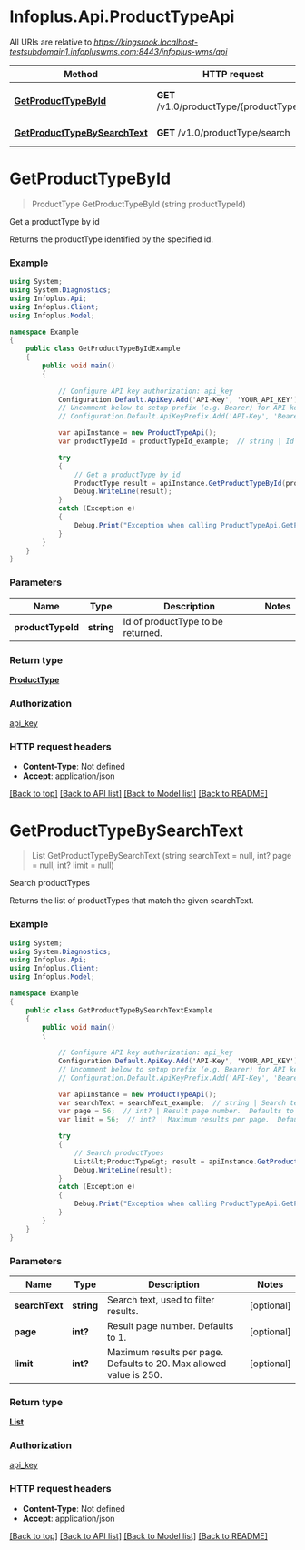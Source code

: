 # Infoplus.Api.ProductTypeApi

All URIs are relative to *https://kingsrook.localhost-testsubdomain1.infopluswms.com:8443/infoplus-wms/api*

Method | HTTP request | Description
------------- | ------------- | -------------
[**GetProductTypeById**](ProductTypeApi.md#getproducttypebyid) | **GET** /v1.0/productType/{productTypeId} | Get a productType by id
[**GetProductTypeBySearchText**](ProductTypeApi.md#getproducttypebysearchtext) | **GET** /v1.0/productType/search | Search productTypes


# **GetProductTypeById**
> ProductType GetProductTypeById (string productTypeId)

Get a productType by id

Returns the productType identified by the specified id.

### Example
```csharp
using System;
using System.Diagnostics;
using Infoplus.Api;
using Infoplus.Client;
using Infoplus.Model;

namespace Example
{
    public class GetProductTypeByIdExample
    {
        public void main()
        {
            
            // Configure API key authorization: api_key
            Configuration.Default.ApiKey.Add('API-Key', 'YOUR_API_KEY');
            // Uncomment below to setup prefix (e.g. Bearer) for API key, if needed
            // Configuration.Default.ApiKeyPrefix.Add('API-Key', 'Bearer');

            var apiInstance = new ProductTypeApi();
            var productTypeId = productTypeId_example;  // string | Id of productType to be returned.

            try
            {
                // Get a productType by id
                ProductType result = apiInstance.GetProductTypeById(productTypeId);
                Debug.WriteLine(result);
            }
            catch (Exception e)
            {
                Debug.Print("Exception when calling ProductTypeApi.GetProductTypeById: " + e.Message );
            }
        }
    }
}
```

### Parameters

Name | Type | Description  | Notes
------------- | ------------- | ------------- | -------------
 **productTypeId** | **string**| Id of productType to be returned. | 

### Return type

[**ProductType**](ProductType.md)

### Authorization

[api_key](../README.md#api_key)

### HTTP request headers

 - **Content-Type**: Not defined
 - **Accept**: application/json

[[Back to top]](#) [[Back to API list]](../README.md#documentation-for-api-endpoints) [[Back to Model list]](../README.md#documentation-for-models) [[Back to README]](../README.md)

# **GetProductTypeBySearchText**
> List<ProductType> GetProductTypeBySearchText (string searchText = null, int? page = null, int? limit = null)

Search productTypes

Returns the list of productTypes that match the given searchText.

### Example
```csharp
using System;
using System.Diagnostics;
using Infoplus.Api;
using Infoplus.Client;
using Infoplus.Model;

namespace Example
{
    public class GetProductTypeBySearchTextExample
    {
        public void main()
        {
            
            // Configure API key authorization: api_key
            Configuration.Default.ApiKey.Add('API-Key', 'YOUR_API_KEY');
            // Uncomment below to setup prefix (e.g. Bearer) for API key, if needed
            // Configuration.Default.ApiKeyPrefix.Add('API-Key', 'Bearer');

            var apiInstance = new ProductTypeApi();
            var searchText = searchText_example;  // string | Search text, used to filter results. (optional) 
            var page = 56;  // int? | Result page number.  Defaults to 1. (optional) 
            var limit = 56;  // int? | Maximum results per page.  Defaults to 20.  Max allowed value is 250. (optional) 

            try
            {
                // Search productTypes
                List&lt;ProductType&gt; result = apiInstance.GetProductTypeBySearchText(searchText, page, limit);
                Debug.WriteLine(result);
            }
            catch (Exception e)
            {
                Debug.Print("Exception when calling ProductTypeApi.GetProductTypeBySearchText: " + e.Message );
            }
        }
    }
}
```

### Parameters

Name | Type | Description  | Notes
------------- | ------------- | ------------- | -------------
 **searchText** | **string**| Search text, used to filter results. | [optional] 
 **page** | **int?**| Result page number.  Defaults to 1. | [optional] 
 **limit** | **int?**| Maximum results per page.  Defaults to 20.  Max allowed value is 250. | [optional] 

### Return type

[**List<ProductType>**](ProductType.md)

### Authorization

[api_key](../README.md#api_key)

### HTTP request headers

 - **Content-Type**: Not defined
 - **Accept**: application/json

[[Back to top]](#) [[Back to API list]](../README.md#documentation-for-api-endpoints) [[Back to Model list]](../README.md#documentation-for-models) [[Back to README]](../README.md)

